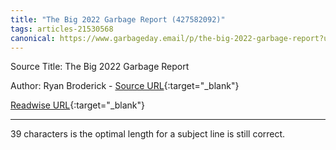 ```yaml
---
title: "The Big 2022 Garbage Report (427582092)"
tags: articles-21530568
canonical: https://www.garbageday.email/p/the-big-2022-garbage-report?utm_source=substack&utm_medium=email
---
```


Source Title: The Big 2022 Garbage Report

Author: Ryan Broderick - [Source URL](https://www.garbageday.email/p/the-big-2022-garbage-report?utm_source=substack&utm_medium=email){:target="_blank"}

[Readwise URL](https://readwise.io/open/427582092){:target="_blank"}

---

39 characters is the optimal length for a subject line is still correct.
